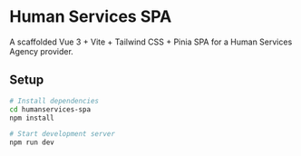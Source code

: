 # Human Services SPA

A scaffolded Vue 3 + Vite + Tailwind CSS + Pinia SPA for a Human Services Agency provider.

## Setup

```bash
# Install dependencies
cd humanservices-spa
npm install

# Start development server
npm run dev
```

